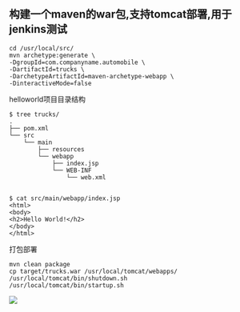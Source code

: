 ## 构建一个maven的war包,支持tomcat部署,用于jenkins测试


```
cd /usr/local/src/
mvn archetype:generate \
-DgroupId=com.companyname.automobile \
-DartifactId=trucks \
-DarchetypeArtifactId=maven-archetype-webapp \
-DinteractiveMode=false
```

helloworld项目目录结构
```
$ tree trucks/
.
├── pom.xml
└── src
    └── main
        ├── resources
        └── webapp
            ├── index.jsp
            └── WEB-INF
                └── web.xml


$ cat src/main/webapp/index.jsp
<html>
<body>
<h2>Hello World!</h2>
</body>
</html>
```

打包部署
```
mvn clean package
cp target/trucks.war /usr/local/tomcat/webapps/
/usr/local/tomcat/bin/shutdown.sh
/usr/local/tomcat/bin/startup.sh
```
![](http://images2017.cnblogs.com/blog/806469/201712/806469-20171201155938336-1520069545.png)
